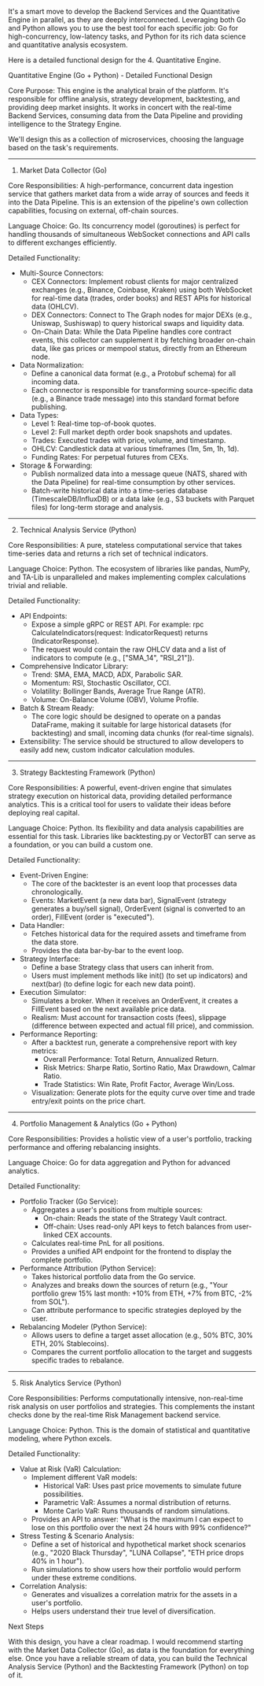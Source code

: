 It's a smart move to develop the Backend Services and the Quantitative
  Engine in parallel, as they are deeply interconnected. Leveraging both Go and
  Python allows you to use the best tool for each specific job: Go for
  high-concurrency, low-latency tasks, and Python for its rich data science and
  quantitative analysis ecosystem.

  Here is a detailed functional design for the 4. Quantitative Engine.

  Quantitative Engine (Go + Python) - Detailed Functional Design

  Core Purpose: This engine is the analytical brain of the platform. It's
  responsible for offline analysis, strategy development, backtesting, and providing
   deep market insights. It works in concert with the real-time Backend Services,
  consuming data from the Data Pipeline and providing intelligence to the Strategy
  Engine.

  We'll design this as a collection of microservices, choosing the language based
  on the task's requirements.

  ---

  1. Market Data Collector (Go)

  Core Responsibilities: A high-performance, concurrent data ingestion service that
  gathers market data from a wide array of sources and feeds it into the Data
  Pipeline. This is an extension of the pipeline's own collection capabilities,
  focusing on external, off-chain sources.

  Language Choice: Go. Its concurrency model (goroutines) is perfect for handling
  thousands of simultaneous WebSocket connections and API calls to different
  exchanges efficiently.

  Detailed Functionality:
   * Multi-Source Connectors:
       * CEX Connectors: Implement robust clients for major centralized exchanges
         (e.g., Binance, Coinbase, Kraken) using both WebSocket for real-time data
         (trades, order books) and REST APIs for historical data (OHLCV).
       * DEX Connectors: Connect to The Graph nodes for major DEXs (e.g., Uniswap,
         Sushiswap) to query historical swaps and liquidity data.
       * On-Chain Data: While the Data Pipeline handles core contract events, this
         collector can supplement it by fetching broader on-chain data, like gas
         prices or mempool status, directly from an Ethereum node.
   * Data Normalization:
       * Define a canonical data format (e.g., a Protobuf schema) for all incoming
         data.
       * Each connector is responsible for transforming source-specific data (e.g., a
         Binance trade message) into this standard format before publishing.
   * Data Types:
       * Level 1: Real-time top-of-book quotes.
       * Level 2: Full market depth order book snapshots and updates.
       * Trades: Executed trades with price, volume, and timestamp.
       * OHLCV: Candlestick data at various timeframes (1m, 5m, 1h, 1d).
       * Funding Rates: For perpetual futures from CEXs.
   * Storage & Forwarding:
       * Publish normalized data into a message queue (NATS, shared with the Data
         Pipeline) for real-time consumption by other services.
       * Batch-write historical data into a time-series database
         (TimescaleDB/InfluxDB) or a data lake (e.g., S3 buckets with Parquet files)
         for long-term storage and analysis.

  ---

  2. Technical Analysis Service (Python)

  Core Responsibilities: A pure, stateless computational service that takes
  time-series data and returns a rich set of technical indicators.

  Language Choice: Python. The ecosystem of libraries like pandas, NumPy, and
  TA-Lib is unparalleled and makes implementing complex calculations trivial and
  reliable.

  Detailed Functionality:
   * API Endpoints:
       * Expose a simple gRPC or REST API. For example: rpc
         CalculateIndicators(request: IndicatorRequest) returns (IndicatorResponse).
       * The request would contain the raw OHLCV data and a list of indicators to
         compute (e.g., ["SMA_14", "RSI_21"]).
   * Comprehensive Indicator Library:
       * Trend: SMA, EMA, MACD, ADX, Parabolic SAR.
       * Momentum: RSI, Stochastic Oscillator, CCI.
       * Volatility: Bollinger Bands, Average True Range (ATR).
       * Volume: On-Balance Volume (OBV), Volume Profile.
   * Batch & Stream Ready:
       * The core logic should be designed to operate on a pandas DataFrame, making
         it suitable for large historical datasets (for backtesting) and small,
         incoming data chunks (for real-time signals).
   * Extensibility: The service should be structured to allow developers to easily
     add new, custom indicator calculation modules.

  ---

  3. Strategy Backtesting Framework (Python)

  Core Responsibilities: A powerful, event-driven engine that simulates strategy
  execution on historical data, providing detailed performance analytics. This is a
  critical tool for users to validate their ideas before deploying real capital.

  Language Choice: Python. Its flexibility and data analysis capabilities are
  essential for this task. Libraries like backtesting.py or VectorBT can serve as a
  foundation, or you can build a custom one.

  Detailed Functionality:
   * Event-Driven Engine:
       * The core of the backtester is an event loop that processes data
         chronologically.
       * Events: MarketEvent (a new data bar), SignalEvent (strategy generates a
         buy/sell signal), OrderEvent (signal is converted to an order), FillEvent
         (order is "executed").
   * Data Handler:
       * Fetches historical data for the required assets and timeframe from the data
         store.
       * Provides the data bar-by-bar to the event loop.
   * Strategy Interface:
       * Define a base Strategy class that users can inherit from.
       * Users must implement methods like init() (to set up indicators) and
         next(bar) (to define logic for each new data point).
   * Execution Simulator:
       * Simulates a broker. When it receives an OrderEvent, it creates a FillEvent
         based on the next available price data.
       * Realism: Must account for transaction costs (fees), slippage (difference
         between expected and actual fill price), and commission.
   * Performance Reporting:
       * After a backtest run, generate a comprehensive report with key metrics:
           * Overall Performance: Total Return, Annualized Return.
           * Risk Metrics: Sharpe Ratio, Sortino Ratio, Max Drawdown, Calmar Ratio.
           * Trade Statistics: Win Rate, Profit Factor, Average Win/Loss.
       * Visualization: Generate plots for the equity curve over time and trade
         entry/exit points on the price chart.

  ---

  4. Portfolio Management & Analytics (Go + Python)

  Core Responsibilities: Provides a holistic view of a user's portfolio, tracking
  performance and offering rebalancing insights.

  Language Choice: Go for data aggregation and Python for advanced analytics.

  Detailed Functionality:
   * Portfolio Tracker (Go Service):
       * Aggregates a user's positions from multiple sources:
           * On-chain: Reads the state of the Strategy Vault contract.
           * Off-chain: Uses read-only API keys to fetch balances from user-linked
             CEX accounts.
       * Calculates real-time PnL for all positions.
       * Provides a unified API endpoint for the frontend to display the complete
         portfolio.
   * Performance Attribution (Python Service):
       * Takes historical portfolio data from the Go service.
       * Analyzes and breaks down the sources of return (e.g., "Your portfolio grew
         15% last month: +10% from ETH, +7% from BTC, -2% from SOL").
       * Can attribute performance to specific strategies deployed by the user.
   * Rebalancing Modeler (Python Service):
       * Allows users to define a target asset allocation (e.g., 50% BTC, 30% ETH,
         20% Stablecoins).
       * Compares the current portfolio allocation to the target and suggests
         specific trades to rebalance.

  ---

  5. Risk Analytics Service (Python)

  Core Responsibilities: Performs computationally intensive, non-real-time risk
  analysis on user portfolios and strategies. This complements the instant checks
  done by the real-time Risk Management backend service.

  Language Choice: Python. This is the domain of statistical and quantitative
  modeling, where Python excels.

  Detailed Functionality:
   * Value at Risk (VaR) Calculation:
       * Implement different VaR models:
           * Historical VaR: Uses past price movements to simulate future
             possibilities.
           * Parametric VaR: Assumes a normal distribution of returns.
           * Monte Carlo VaR: Runs thousands of random simulations.
       * Provides an API to answer: "What is the maximum I can expect to lose on this
         portfolio over the next 24 hours with 99% confidence?"
   * Stress Testing & Scenario Analysis:
       * Define a set of historical and hypothetical market shock scenarios (e.g.,
         "2020 Black Thursday", "LUNA Collapse", "ETH price drops 40% in 1 hour").
       * Run simulations to show users how their portfolio would perform under these
         extreme conditions.
   * Correlation Analysis:
       * Generates and visualizes a correlation matrix for the assets in a user's
         portfolio.
       * Helps users understand their true level of diversification.

  Next Steps

  With this design, you have a clear roadmap. I would recommend starting with the
  Market Data Collector (Go), as data is the foundation for everything else. Once
  you have a reliable stream of data, you can build the Technical Analysis Service
  (Python) and the Backtesting Framework (Python) on top of it.

